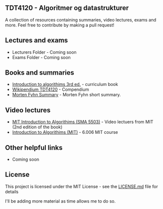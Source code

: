 ## TDT4120 - Algoritmer og datastrukturer
A collection of resources containing summaries, video lectures, exams and more. Feel free to contribute by making a pull request!

## Lectures and exams
* Lecturers Folder - Coming soon
* Exams Folder  - Coming soon

## Books and summaries    

* [Introduction to algorithims 3rd ed.](https://github.com/haseebr/competitive-programming/blob/master/Materials/Introduction%20to%20Algorithms%20-%203rd%20Edition.pdf) - curriculum book
* [Wikipendium TDT4120](https://www.wikipendium.no/TDT4120_Algoritmer_og_datastrukturer/nb/) - Compendium  
* [Morten Fyhn Summary](../Summaries/TDT4120-Oversikt-Morten-Fyhn.pdf) - Morten Fyhn short summary.



## Video lectures 

* [MIT Introduction to Algorithims (SMA 5503)](https://ocw.mit.edu/courses/electrical-engineering-and-computer-science/6-046j-introduction-to-algorithms-sma-5503-fall-2005/video-lectures/) - Video lectuers from MIT (2nd edition of the book)
* [Introduction to Algorithims (MIT)](https://ocw.mit.edu/courses/electrical-engineering-and-computer-science/6-006-introduction-to-algorithms-fall-2011/) - 6.006 MIT course




## Other helpful links
* Coming soon


## License

This project is licensed under the MIT License - see the [LICENSE.md](LICENSE.md) file for details

I'll be adding more material as time allows me to do so.
